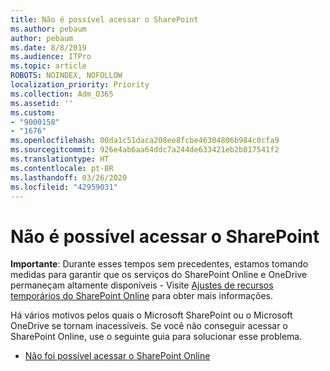 ```yaml
---
title: Não é possível acessar o SharePoint
ms.author: pebaum
author: pebaum
ms.date: 8/8/2019
ms.audience: ITPro
ms.topic: article
ROBOTS: NOINDEX, NOFOLLOW
localization_priority: Priority
ms.collection: Adm_O365
ms.assetid: ''
ms.custom:
- "9000158"
- "1676"
ms.openlocfilehash: 00da1c51daca208ee8fcbe46304806b984c0cfa9
ms.sourcegitcommit: 926e4ab6aa64ddc7a244de633421eb2b817541f2
ms.translationtype: HT
ms.contentlocale: pt-BR
ms.lasthandoff: 03/26/2020
ms.locfileid: "42959031"
---
```

# <a name="cannot-access-sharepoint"></a>Não é possível acessar o SharePoint

**Importante**: Durante esses tempos sem precedentes, estamos tomando medidas para garantir que os serviços do SharePoint Online e OneDrive permaneçam altamente disponíveis - Visite [Ajustes de recursos temporários do SharePoint Online](https://aka.ms/ODSPAdjustments) para obter mais informações.

Há vários motivos pelos quais o Microsoft SharePoint ou o Microsoft OneDrive se tornam inacessíveis. Se você não conseguir acessar o SharePoint Online, use o seguinte guia para solucionar esse problema.

- [Não foi possível acessar o SharePoint Online](https://docs.microsoft.com/sharepoint/troubleshoot/sharing-and-permissions/sharepoint-online-inaccessible)
